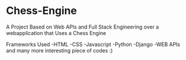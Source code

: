 # Chess-Engine

A Project Based on Web APIs and Full Stack Engineering over a webapplication that Uses a Chess Engine

Frameworks Used
  -HTML
  -CSS
  -Javascript
  -Python
  -Django
  -WEB APIs
  and many more interesting piece of codes :)
